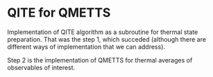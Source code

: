 # QITE for QMETTS
Implementation of QITE algorithm as a subroutine for thermal state preparation. That was the step 1, which succeded (although there are different ways of implementation that we can address).

Step 2 is the implementation of QMETTS for thermal averages of observables of interest.
